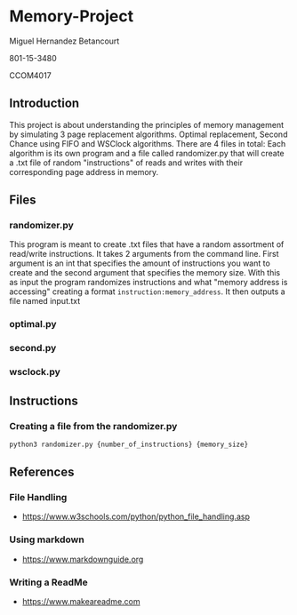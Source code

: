 # Memory-Project
Miguel Hernandez Betancourt

801-15-3480

CCOM4017 

## Introduction
This project is about understanding the principles of memory management by simulating 3 page replacement algorithms. Optimal replacement, Second Chance using FIFO and WSClock algorithms. There are 4 files in total: Each algorithm is its own program and a file called randomizer.py that will create a .txt file of random "instructions" of reads and writes with their corresponding page address in memory. 

## Files

### randomizer.py

This program is meant to create .txt files that have a random assortment of read/write instructions. It takes 2 arguments from the command line. First argument is an int that specifies the amount of instructions you want to create and the second argument that specifies the memory size. With this as input the program randomizes instructions and what "memory address is accessing" creating a format `instruction:memory_address`. It then outputs a file named input.txt 

### optimal.py

### second.py

### wsclock.py


## Instructions

### Creating a file from the randomizer.py

```bash
python3 randomizer.py {number_of_instructions} {memory_size}
``` 



## References

### File Handling
- https://www.w3schools.com/python/python_file_handling.asp 

### Using markdown
- https://www.markdownguide.org 

### Writing a ReadMe 
- https://www.makeareadme.com

